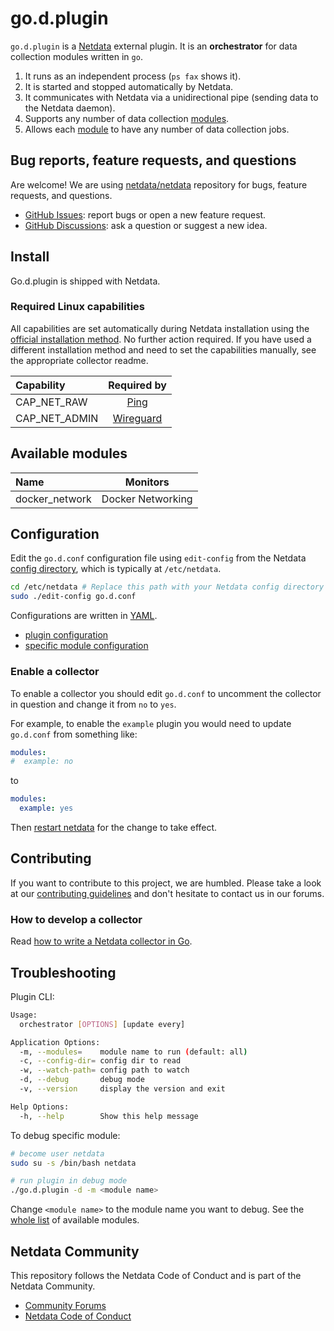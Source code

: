 <!--
title: go.d.plugin
description: "go.d.plugin is an external plugin for Netdata, responsible for running individual data collectors written in Go."
custom_edit_url: https://github.com/netdata/go.d.plugin/edit/master/README.md
sidebar_label: "go.d.plugin"
learn_status: "Published"
learn_topic_type: "Tasks"
learn_rel_path: "Developers/External plugins/go.d.plugin"
sidebar_position: 1
-->

# go.d.plugin

`go.d.plugin` is a [Netdata](https://github.com/netdata/netdata) external plugin. It is an **orchestrator** for data
collection modules written in `go`.

1. It runs as an independent process (`ps fax` shows it).
2. It is started and stopped automatically by Netdata.
3. It communicates with Netdata via a unidirectional pipe (sending data to the Netdata daemon).
4. Supports any number of data collection [modules](https://github.com/netdata/go.d.plugin/tree/master/modules).
5. Allows each [module](https://github.com/netdata/go.d.plugin/tree/master/modules) to have any number of data
   collection jobs.

## Bug reports, feature requests, and questions

Are welcome! We are using [netdata/netdata](https://github.com/netdata/netdata/) repository for bugs, feature requests,
and questions.

- [GitHub Issues](https://github.com/netdata/netdata/issues/new/choose): report bugs or open a new feature request.
- [GitHub Discussions](https://github.com/netdata/netdata/discussions): ask a question or suggest a new idea.

## Install

Go.d.plugin is shipped with Netdata.

### Required Linux capabilities

All capabilities are set automatically during Netdata installation using
the [official installation method](https://github.com/netdata/netdata/blob/master/packaging/installer/README.md#install-on-linux-with-one-line-installer).
No further action required. If you have used a different installation method and need to set the capabilities manually,
see the appropriate collector readme.

| Capability    |                                               Required by                                                |
|:--------------|:--------------------------------------------------------------------------------------------------------:|
| CAP_NET_RAW   |      [Ping](https://github.com/netdata/go.d.plugin/blob/master/modules/ping/README.md#requirements)      |
| CAP_NET_ADMIN | [Wireguard](https://github.com/netdata/go.d.plugin/blob/master/modules/wireguard/README.md#requirements) |

## Available modules

| Name                                                                                                |           Monitors            |
|:----------------------------------------------------------------------------------------------------|:-----------------------------:|
| docker_network | Docker Networking |


## Configuration

Edit the `go.d.conf` configuration file using `edit-config` from the
Netdata [config directory](https://github.com/netdata/netdata/blob/master/docs/configure/nodes.md), which is typically
at `/etc/netdata`.

```bash
cd /etc/netdata # Replace this path with your Netdata config directory
sudo ./edit-config go.d.conf
```

Configurations are written in [YAML](http://yaml.org/).

- [plugin configuration](https://github.com/netdata/go.d.plugin/blob/master/config/go.d.conf)
- [specific module configuration](https://github.com/netdata/go.d.plugin/tree/master/config/go.d)

### Enable a collector

To enable a collector you should edit `go.d.conf` to uncomment the collector in question and change it from `no`
to `yes`.

For example, to enable the `example` plugin you would need to update `go.d.conf` from something like:

```yaml
modules:
#  example: no 
```

to

```yaml
modules:
  example: yes
```

Then [restart netdata](https://github.com/netdata/netdata/blob/master/docs/configure/start-stop-restart.md) for the
change to take effect.

## Contributing

If you want to contribute to this project, we are humbled. Please take a look at
our [contributing guidelines](https://github.com/netdata/.github/blob/main/CONTRIBUTING.md) and don't hesitate to
contact us in our forums.

### How to develop a collector

Read [how to write a Netdata collector in Go](https://github.com/netdata/go.d.plugin/blob/master/docs/how-to-write-a-module.md).

## Troubleshooting

Plugin CLI:

```sh
Usage:
  orchestrator [OPTIONS] [update every]

Application Options:
  -m, --modules=    module name to run (default: all)
  -c, --config-dir= config dir to read
  -w, --watch-path= config path to watch
  -d, --debug       debug mode
  -v, --version     display the version and exit

Help Options:
  -h, --help        Show this help message
```

To debug specific module:

```sh
# become user netdata
sudo su -s /bin/bash netdata

# run plugin in debug mode
./go.d.plugin -d -m <module name>
```

Change `<module name>` to the module name you want to debug. See the [whole list](#available-modules) of available
modules.

## Netdata Community

This repository follows the Netdata Code of Conduct and is part of the Netdata Community.

- [Community Forums](https://community.netdata.cloud)
- [Netdata Code of Conduct](https://github.com/netdata/.github/blob/main/CODE_OF_CONDUCT.md)

